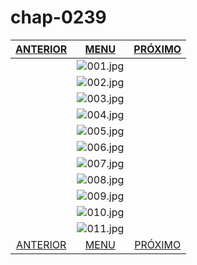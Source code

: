 # chap-0239
|[ANTERIOR](/chap-0238/readme.md)|[MENU](/readme.md)|[PRÓXIMO](/chap-0240/readme.md)|
 |:--:|:--:|:--:|
||![001.jpg](001.jpg)||
||![002.jpg](002.jpg)||
||![003.jpg](003.jpg)||
||![004.jpg](004.jpg)||
||![005.jpg](005.jpg)||
||![006.jpg](006.jpg)||
||![007.jpg](007.jpg)||
||![008.jpg](008.jpg)||
||![009.jpg](009.jpg)||
||![010.jpg](010.jpg)||
||![011.jpg](011.jpg)||
|[ANTERIOR](/chap-0238/readme.md)|[MENU](/readme.md)|[PRÓXIMO](/chap-0240/readme.md)|

